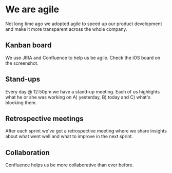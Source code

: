# We are agile

Not long time ago we adopted agile to speed up our product development and make it more transparent across the whole company.

## Kanban board

We use JIRA and Confluence to help us be agile. Check the iOS board on the screenshot.

## Stand-ups

Every day @ 12:50pm we have a stand-up meeting. Each of us highlights what he or she was working on A) yesterday, B) today and C) what's blocking them.

## Retrospective meetings

After each sprint we've got a retrospective meeting where we share insights about what went well and what to improve in the next sprint.

## Collaboration

Confluence helps us be more collaborative than ever before.

